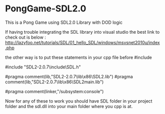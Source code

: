 # PongGame-SDL2.0
This is a Pong Game using SDL2.0 Library with DOD logic

If having trouble integrating the SDL library into visual studio the best link to check out is below :
http://lazyfoo.net/tutorials/SDL/01_hello_SDL/windows/msvsnet2010u/index.php

the other way is to put these statements in your cpp file before #include

#include "SDL2-2.0.7\include\SDL.h"

#pragma comment(lib,"SDL2-2.0.7\\lib\\x86\\SDL2.lib")
#pragma comment(lib,"SDL2-2.0.7\\lib\\x86\\SDL2main.lib")

#pragma comment(linker,"/subsystem:console")

Now for any of these to work you should have SDL folder in your project folder and the sdl.dll into your main folder where you cpp is at.
